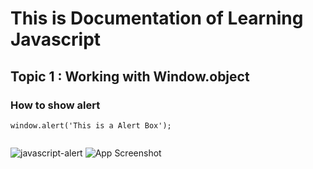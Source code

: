 # This is Documentation of Learning Javascript
## Topic 1 : Working with Window.object
### How to show alert

```
window.alert('This is a Alert Box');


```

![javascript-alert](https://user-images.githubusercontent.com/55636215/143728745-a2c8954f-ff34-4ea8-80b6-184400c5daa3.png)
![App Screenshot](https://i.imgur.com/w7jorqB.png)



